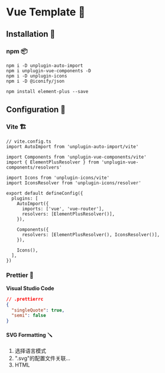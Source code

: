 # Vue Template 💮

## Installation 🔧

### npm 📦

```SH
npm i -D unplugin-auto-import
npm i unplugin-vue-components -D
npm i -D unplugin-icons
npm i -D @iconify/json

npm install element-plus --save
```

## Configuration 📝

### Vite 🏗️

```JS
// vite.config.ts
import AutoImport from 'unplugin-auto-import/vite'

import Components from 'unplugin-vue-components/vite'
import { ElementPlusResolver } from 'unplugin-vue-components/resolvers'

import Icons from 'unplugin-icons/vite'
import IconsResolver from 'unplugin-icons/resolver'

export default defineConfig({
  plugins: [
    AutoImport({
      imports: ['vue', 'vue-router'],
      resolvers: [ElementPlusResolver()],
    }),

    Components({
      resolvers: [ElementPlusResolver(), IconsResolver()],
    }),

    Icons(),
  ],
})
```

### Prettier 🪮

**Visual Studio Code**

```JSON
// .prettierrc
{
  "singleQuote": true,
  "semi": false
}
```

#### SVG Formatting 🪛

1. 选择语言模式
2. ".svg"的配置文件关联...
3. HTML

